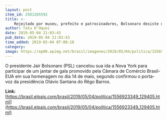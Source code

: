 ```yaml
---
layout: post
item_id: 2581265592
title: >-
    Rejeitado por museu, prefeito e patrocinadores, Bolsonaro desiste de viagem a Nova York
author: Tatu D'Oquei
date: 2019-05-04 21:03:43
pub_date: 2019-05-04 21:03:43
time_added: 2019-05-04 07:00:18
category: 
image: https://ep00.epimg.net/brasil/imagenes/2019/05/04/politica/1556923349_129405_1556925426_rrss_normal.jpg
---
```


O presidente Jair Bolsonaro (PSL) cancelou sua ida a Nova York para participar de um jantar de gala promovido pela Câmara de Comércio Brasil-EUA em sua homenagem no dia 14 de maio, segundo confirmou o porta-voz da presidência Otávio Santana do Rêgo Barros.

**Link:** [https://brasil.elpais.com/brasil/2019/05/04/politica/1556923349_129405.html](https://brasil.elpais.com/brasil/2019/05/04/politica/1556923349_129405.html)

